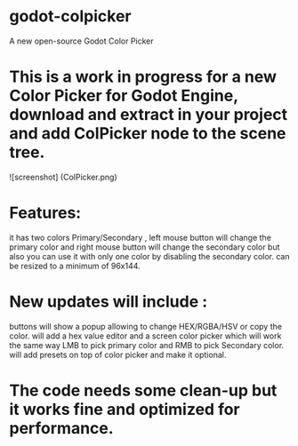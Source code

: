 # godot-colpicker
A new open-source Godot Color Picker

# This is a work in progress for a new Color Picker for Godot Engine, download and extract in your project and add ColPicker node to the scene tree.

![screenshot] (ColPicker.png)

# Features:
it has two colors Primary/Secondary , left mouse button will change the primary color and right mouse button will change the secondary color but also you can use it with only one color by disabling the secondary color.
can be resized to a minimum of 96x144.

# New updates will include :
buttons will show a popup allowing to change HEX/RGBA/HSV or copy the color.
will add a hex value editor and a screen color picker which will work the same way LMB to pick primary color and RMB to pick Secondary color.
will add presets on top of color picker and make it optional.

# The code needs some clean-up but it works fine and optimized for performance.
